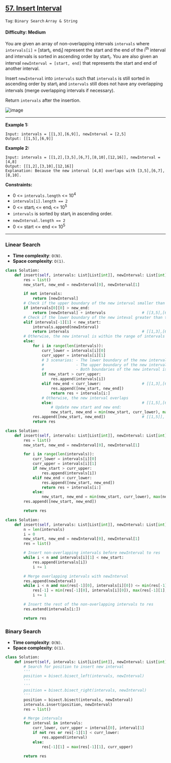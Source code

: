 ## [57. Insert Interval](https://leetcode.com/problems/insert-interval/)

```Tag```: ```Binary Search``` ```Array & String```

#### Difficulty: Medium

You are given an array of non-overlapping intervals ```intervals``` where ```intervals[i]``` = [start<sub>i</sub>, end<sub>i</sub>] represent the start and the end of the i<sup>th</sup> interval and intervals is sorted in ascending order by start<sub>i</sub>. You are also given an interval ```newInterval = [start, end]``` that represents the start and end of another interval.

Insert ```newInterval``` into ```intervals``` such that ```intervals``` is still sorted in ascending order by start<sub>i</sub> and ```intervals``` still does not have any overlapping intervals (merge overlapping intervals if necessary).

Return ```intervals``` after the insertion.

![image](https://user-images.githubusercontent.com/35042430/226203632-63858af6-8a51-4201-9516-ded2f8e1fc62.png)

---

__Example 1:__
```
Input: intervals = [[1,3],[6,9]], newInterval = [2,5]
Output: [[1,5],[6,9]]
```

__Example 2:__
```
Input: intervals = [[1,2],[3,5],[6,7],[8,10],[12,16]], newInterval = [4,8]
Output: [[1,2],[3,10],[12,16]]
Explanation: Because the new interval [4,8] overlaps with [3,5],[6,7],[8,10].
```

__Constraints:__

- 0 <= ```intervals.length``` <= 10<sup>4</sup>
- ```intervals[i].length == 2```
- 0 <= start<sub>i</sub> <= end<sub>i</sub> <= 10<sup>5</sup>
- ```intervals``` is sorted by start<sub>i</sub> in ascending order.
- ```newInterval.length == 2```
- 0 <= start <= end <= 10<sup>5</sup>

---

### Linear Search

- __Time complexity__: ```O(N)```.
- __Space complexity__: ```O(1)```.

```Python
class Solution:
    def insert(self, intervals: List[List[int]], newInterval: List[int]) -> List[List[int]]:
        res = list()
        new_start, new_end = newInterval[0], newInterval[1]

        if not intervals:
            return [newInterval]
        # Check if the upper boundary of the new interval smaller than the lower boundary of the first interval
        if intervals[0][0] > new_end:
            return [newInterval] + intervals                # [[3,5],[6,9]], [0,2] -> [[0,2],[3,5],[6,9]]
        # Check if the lower boundary of the new inteval greater than the upper boundary of the last interval
        elif intervals[-1][1] < new_start:
            intervals.append(newInterval)
            return intervals                                # [[1,3],[6,9]], [10,12] -> [[1,3],[6,9],[10,12]]
        # Otherwise, the new interval is within the range of intervals
        else:
            for i in range(len(intervals)):
                curr_lower = intervals[i][0]
                curr_upper = intervals[i][1]
                # 3 scenarios: - The lower boundary of the new interval is greater than the upper boundary of the current interval
                #              - The upper boundary of the new interval is smaller than the lower boundary of the current interval
                #              - Both boundaries of the new interval is within the range of the current interval
                if new_start > curr_upper:
                    res.append(intervals[i])
                elif new_end < curr_lower:                  # [[1,3],[6,9]], [4,5] -> [[1,3],[4,5],[6,9]]
                    res.append([new_start, new_end])
                    return res + intervals[i:]
                # Otherwise, the new interval overlaps
                else:                                       # [[1,5],[6,9]], [2,4] -> [[2,4],[6,9]]
                    # Update new start and new end:
                    new_start, new_end = min(new_start, curr_lower), max(new_end, curr_upper)   
            res.append([new_start, new_end])                # [[1,5]], [2,3] -> [[1,5]]
            return res
```

```Python
class Solution:
    def insert(self, intervals: List[List[int]], newInterval: List[int]) -> List[List[int]]:
        res = list()
        new_start, new_end = newInterval[0], newInterval[1]

        for i in range(len(intervals)):
            curr_lower = intervals[i][0]
            curr_upper = intervals[i][1]
            if new_start > curr_upper:
                res.append(intervals[i])
            elif new_end < curr_lower:
                res.append([new_start, new_end])
                return res + intervals[i:]
            else:
                new_start, new_end = min(new_start, curr_lower), max(new_end, curr_upper)   
        res.append([new_start, new_end])

        return res
```

```Python
class Solution:
    def insert(self, intervals: List[List[int]], newInterval: List[int]) -> List[List[int]]:
        n = len(intervals)
        i = 0
        new_start, new_end = newInterval[0], newInterval[1]
        res = list()

        # Insert non-overlapping intervals before newInterval to res
        while i < n and intervals[i][1] < new_start:
            res.append(intervals[i])
            i += 1

        # Merge overlapping intervals with newInterval
        res.append(newInterval)
        while i < n and max(res[-1][0], intervals[i][0]) <= min(res[-1][1], intervals[i][1]):
            res[-1] = min(res[-1][0], intervals[i][0]), max(res[-1][1], intervals[i][1])
            i += 1

        # Insert the rest of the non-overlapping intervals to res
        res.extend(intervals[i:])

        return res
```

### Binary Search

- __Time complexity__: ```O(N)```.
- __Space complexity__: ```O(1)```.

```Python
class Solution:
    def insert(self, intervals: List[List[int]], newInterval: List[int]) -> List[List[int]]:
        # Search for position to insert new interval
        '''
        position = bisect.bisect_left(intervals, newInterval)
        '''
        '''
        position = bisect.bisect_right(intervals, newInterval)
        '''
        position = bisect.bisect(intervals, newInterval)
        intervals.insert(position, newInterval)
        res = list()

        # Merge intervals
        for interval in intervals:
            curr_lower, curr_upper = interval[0], interval[1]
            if not res or res[-1][1] < curr_lower:
                res.append(interval)
            else:
                res[-1][1] = max(res[-1][1], curr_upper)

        return res
```

